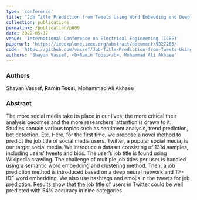 ```yaml
---
type: 'conference'
title: "Job Title Prediction from Tweets Using Word Embedding and Deep Neural Networks"
collection: publications
permalink: /publication/p009
date: 2022-05-17
venue: 'International Conference on Electrical Engineering (ICEE)'
paperurl: 'https://ieeexplore.ieee.org/abstract/document/9827265/'
code: 'https://github.com/vassef/Job-Title-Prediction-from-Tweets-Using-Word-Embedding-and-Deep-Neural-Networks'
authors: 'Shayan Vassef, <b>Ramin Toosi</b>, Mohammad Ali Akhaee'
---
```


<h3> Authors </h3>
Shayan Vassef, <b>Ramin Toosi</b>, Mohammad Ali Akhaee

<h3> Abstract </h3>
The more social media take its place in our lives; the more critical their analysis becomes and the more researchers’ attention is drawn to it. Studies contain various topics such as sentiment analysis, trend prediction, bot detection, Etc. Here, for the first time, we propose a novel method to predict the job title of social media users. Twitter, a popular social media, is our target social media. We introduce a dataset consisting of 1314 samples, including users’ tweets and bios. The user’s job title is found using Wikipedia crawling. The challenge of multiple job titles per user is handled using a semantic word embedding and clustering method. Then, a job prediction method is introduced based on a deep neural network and TF-IDF word embedding. We also use hashtags and emojis in the tweets for job prediction. Results show that the job title of users in Twitter could be well predicted with 54% accuracy in nine categories.